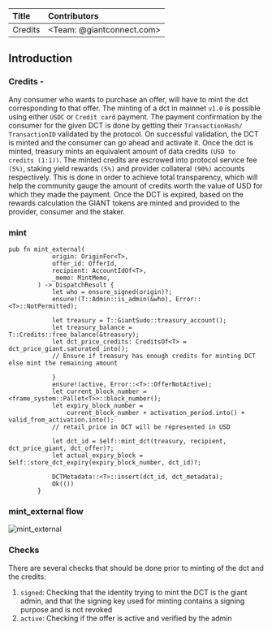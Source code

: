 
| Title        |  Contributors  |
| :-------------|:--------------|
| Credits     | <Team: @giantconnect.com>          |


## Introduction

### Credits - 

Any consumer who wants to purchase an offer, will have to mint the dct corresponding to that offer. The minting of a dct in mainnet `v1.0` is possible using either `USDC` or `Credit card` payment. The payment confirmation by the consumer for the given DCT is done by getting their `TransactionHash/ TransactionID` validated by the protocol. On successful validation, the DCT is minted and the consumer can go ahead and activate it.
Once the dct is minted, treasury mints an equivalent amount of data credits `(USD to credits (1:1))`. The minted credits are escrowed into protocol service fee `(5%)`, staking yield rewards `(5%)` and provider collateral `(90%)` accounts respectively. This is done in order to achieve total transparency, which will help the community gauge the amount of credits worth the value of USD for which they made the payment.
Once the DCT is expired, based on the rewards calculation the GIANT tokens are minted and provided to the provider, consumer and the staker. 


### mint

```
pub fn mint_external(
			origin: OriginFor<T>,
			offer_id: OfferId,
			recipient: AccountIdOf<T>,
			_memo: MintMemo,
		) -> DispatchResult {
			let who = ensure_signed(origin)?;
			ensure!(T::Admin::is_admin(&who), Error::<T>::NotPermitted);

			let treasury = T::GiantSudo::treasury_account();
			let treasury_balance = T::Credits::free_balance(&treasury);
			let dct_price_credits: CreditsOf<T> = dct_price_giant.saturated_into();
			// Ensure if treasury has enough credits for minting DCT else mint the remaining amount
			
			}
			ensure!(active, Error::<T>::OfferNotActive);
			let current_block_number = <frame_system::Pallet<T>>::block_number();
			let expiry_block_number =
				current_block_number + activation_period.into() + valid_from_activation.into();
			// retail_price in DCT will be represented in USD

			let dct_id = Self::mint_dct(treasury, recipient, dct_price_giant, dct_offer)?;
			let actual_expiry_block = Self::store_dct_expiry(expiry_block_number, dct_id)?;
		
			DCTMetadata::<T>::insert(dct_id, dct_metadata);
			Ok(())
		}
```

### mint_external flow

![mint_external](https://user-images.githubusercontent.com/11945179/187412947-20e309d3-a643-442b-8605-00c836031b2c.jpg)



### Checks

There are several checks that should be done prior to minting of the dct and the credits:

1. `signed`: Checking that the identity trying to mint the DCT is the giant admin, and that the signing key used for minting contains a signing purpose and is not revoked
2. `active`: Checking if the offer is active and verified by the admin
